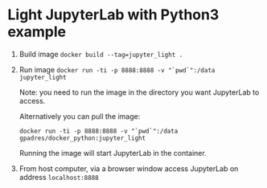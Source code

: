 # Light JupyterLab with Python3 example

1. Build image `docker build --tag=jupyter_light . `

1. Run image ``docker run -ti -p 8888:8888 -v "`pwd`":/data jupyter_light``

    Note: you need to run the image in the directory you want JupyterLab to access.

    Alternatively you can pull the image:

    ``docker run -ti -p 8888:8888 -v "`pwd`":/data gpadres/docker_python:jupyter_light``

    Running the image will start JupyterLab in the container.

1. From host computer, via a browser window access JupyterLab on address `localhost:8888`
